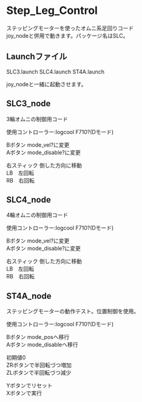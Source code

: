 # Step_Leg_Control
ステッピングモーターを使ったオムニ系足回りコード  
joy_nodeと併用で動きます。パッケージ名はSLC。  

## Launchファイル
SLC3.launch
SLC4.launch
ST4A.launch

joy_nodeと一緒に起動させます。


## SLC3_node
3輪オムニの制御用コード  

使用コントローラー:logcool F710?(Dモード)  

Bボタン mode_vel?に変更  
Aボタン mode_disable?に変更  

右スティック 倒した方向に移動   
LB　左回転  
RB　右回転  

## SLC4_node
4輪オムニの制御用コード  

使用コントローラー:logcool F710?(Dモード)  

Bボタン mode_vel?に変更  
Aボタン mode_disable?に変更  

右スティック 倒した方向に移動   
LB　左回転  
RB　右回転  

## ST4A_node
ステッピングモーターの動作テスト。位置制御を使用。  

使用コントローラー:logcool F710?(Dモード) 

Bボタン mode_posへ移行  
Aボタン mode_disableへ移行  

初期値0  
ZRボタンで半回転づつ増加  
ZLボタンで半回転づつ減少  

Yボタンでリセット  
Xボタンで実行  
